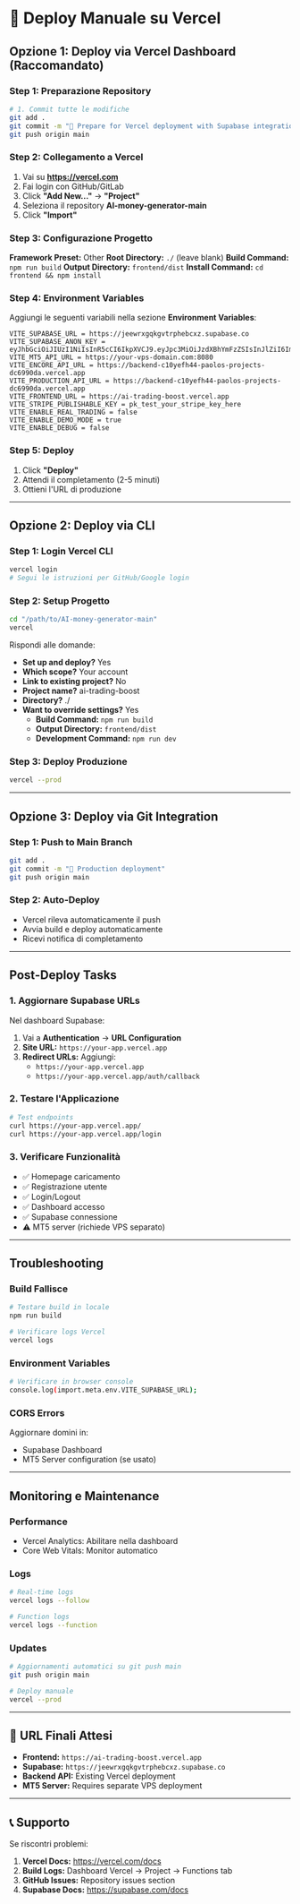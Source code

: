 # 🚀 Deploy Manuale su Vercel

## Opzione 1: Deploy via Vercel Dashboard (Raccomandato)

### Step 1: Preparazione Repository

```bash
# 1. Commit tutte le modifiche
git add .
git commit -m "🚀 Prepare for Vercel deployment with Supabase integration"
git push origin main
```

### Step 2: Collegamento a Vercel

1. Vai su **https://vercel.com**
2. Fai login con GitHub/GitLab
3. Click **"Add New..."** → **"Project"**
4. Seleziona il repository **AI-money-generator-main**
5. Click **"Import"**

### Step 3: Configurazione Progetto

**Framework Preset:** Other
**Root Directory:** `./` (leave blank)
**Build Command:** `npm run build`
**Output Directory:** `frontend/dist`
**Install Command:** `cd frontend && npm install`

### Step 4: Environment Variables

Aggiungi le seguenti variabili nella sezione **Environment Variables**:

```
VITE_SUPABASE_URL = https://jeewrxgqkgvtrphebcxz.supabase.co
VITE_SUPABASE_ANON_KEY = eyJhbGciOiJIUzI1NiIsInR5cCI6IkpXVCJ9.eyJpc3MiOiJzdXBhYmFzZSIsInJlZiI6ImplZXdyeGdxa2d2dHJwaGViY3h6Iiwicm9sZSI6ImFub24iLCJpYXQiOjE3MzU5MjQzOTIsImV4cCI6MjA1MTUwMDM5Mn0.UHcVqf4kSUWrQQoTRPP1uv7IHGf7RdtXjmJqZBVXl8g
VITE_MT5_API_URL = https://your-vps-domain.com:8080
VITE_ENCORE_API_URL = https://backend-c10yefh44-paolos-projects-dc6990da.vercel.app
VITE_PRODUCTION_API_URL = https://backend-c10yefh44-paolos-projects-dc6990da.vercel.app
VITE_FRONTEND_URL = https://ai-trading-boost.vercel.app
VITE_STRIPE_PUBLISHABLE_KEY = pk_test_your_stripe_key_here
VITE_ENABLE_REAL_TRADING = false
VITE_ENABLE_DEMO_MODE = true
VITE_ENABLE_DEBUG = false
```

### Step 5: Deploy

1. Click **"Deploy"**
2. Attendi il completamento (2-5 minuti)
3. Ottieni l'URL di produzione

---

## Opzione 2: Deploy via CLI

### Step 1: Login Vercel CLI

```bash
vercel login
# Segui le istruzioni per GitHub/Google login
```

### Step 2: Setup Progetto

```bash
cd "/path/to/AI-money-generator-main"
vercel
```

Rispondi alle domande:
- **Set up and deploy?** Yes
- **Which scope?** Your account
- **Link to existing project?** No
- **Project name?** ai-trading-boost
- **Directory?** ./
- **Want to override settings?** Yes
  - **Build Command:** `npm run build`
  - **Output Directory:** `frontend/dist`
  - **Development Command:** `npm run dev`

### Step 3: Deploy Produzione

```bash
vercel --prod
```

---

## Opzione 3: Deploy via Git Integration

### Step 1: Push to Main Branch

```bash
git add .
git commit -m "🚀 Production deployment"
git push origin main
```

### Step 2: Auto-Deploy

- Vercel rileva automaticamente il push
- Avvia build e deploy automaticamente
- Ricevi notifica di completamento

---

## Post-Deploy Tasks

### 1. Aggiornare Supabase URLs

Nel dashboard Supabase:
1. Vai a **Authentication** → **URL Configuration**
2. **Site URL:** `https://your-app.vercel.app`
3. **Redirect URLs:** Aggiungi:
   - `https://your-app.vercel.app`
   - `https://your-app.vercel.app/auth/callback`

### 2. Testare l'Applicazione

```bash
# Test endpoints
curl https://your-app.vercel.app/
curl https://your-app.vercel.app/login
```

### 3. Verificare Funzionalità

- ✅ Homepage caricamento
- ✅ Registrazione utente
- ✅ Login/Logout
- ✅ Dashboard accesso
- ✅ Supabase connessione
- ⚠️ MT5 server (richiede VPS separato)

---

## Troubleshooting

### Build Fallisce

```bash
# Testare build in locale
npm run build

# Verificare logs Vercel
vercel logs
```

### Environment Variables

```bash
# Verificare in browser console
console.log(import.meta.env.VITE_SUPABASE_URL);
```

### CORS Errors

Aggiornare domini in:
- Supabase Dashboard
- MT5 Server configuration (se usato)

---

## Monitoring e Maintenance

### Performance

- Vercel Analytics: Abilitare nella dashboard
- Core Web Vitals: Monitor automatico

### Logs

```bash
# Real-time logs
vercel logs --follow

# Function logs
vercel logs --function
```

### Updates

```bash
# Aggiornamenti automatici su git push main
git push origin main

# Deploy manuale
vercel --prod
```

---

## 🎯 URL Finali Attesi

- **Frontend:** `https://ai-trading-boost.vercel.app`
- **Supabase:** `https://jeewrxgqkgvtrphebcxz.supabase.co`
- **Backend API:** Existing Vercel deployment
- **MT5 Server:** Requires separate VPS deployment

---

## 📞 Supporto

Se riscontri problemi:

1. **Vercel Docs:** https://vercel.com/docs
2. **Build Logs:** Dashboard Vercel → Project → Functions tab
3. **GitHub Issues:** Repository issues section
4. **Supabase Docs:** https://supabase.com/docs